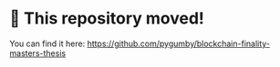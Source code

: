 # 🚨 This repository moved!

You can find it here: https://github.com/pygumby/blockchain-finality-masters-thesis
